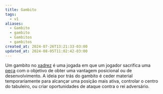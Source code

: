 ```yaml
---
title: Gambito
tags:
  - v1
aliases:
  - Gambito
  - gambito
  - Gambitos
  - gambitos
created_at: 2024-07-26T13:21:33-03:00
updated_at: 2024-08-05T11:02:42-03:00
---
```


Um gambito no [xadrez](../../../../sementes/2024/07/2024-07-06-Xadrez.md) é uma jogada em que um jogador sacrifica uma [peça](06/2024-07-06-Pecas_de_xadrez.md) com o objetivo de obter uma vantagem posicional ou de desenvolvimento. A ideia por trás do gambito é ceder material temporariamente para alcançar uma posição mais ativa, controlar o centro do tabuleiro, ou criar oportunidades de ataque contra o rei adversário.
